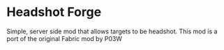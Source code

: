 # Headshot Forge
 Simple, server side mod that allows targets to be headshot. This mod is a port of the original Fabric mod by P03W
